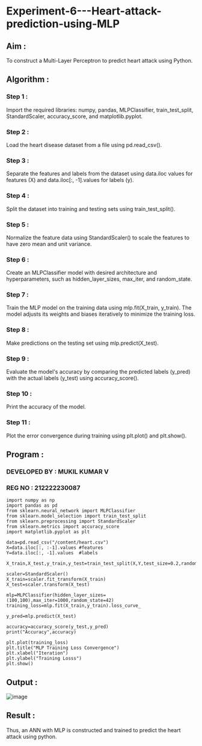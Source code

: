 # Experiment-6---Heart-attack-prediction-using-MLP

## Aim :

To construct a  Multi-Layer Perceptron to predict heart attack using Python.

## Algorithm :

### Step 1 :

Import the required libraries: numpy, pandas, MLPClassifier, train_test_split, StandardScaler, accuracy_score, and matplotlib.pyplot.<br>

### Step 2 :

Load the heart disease dataset from a file using pd.read_csv().<br>

### Step 3 :

Separate the features and labels from the dataset using data.iloc values for features (X) and data.iloc[:, -1].values for labels (y).<br>

### Step 4 :

Split the dataset into training and testing sets using train_test_split().<br>

### Step 5 :

Normalize the feature data using StandardScaler() to scale the features to have zero mean and unit variance.<br>

### Step 6 :

Create an MLPClassifier model with desired architecture and hyperparameters, such as hidden_layer_sizes, max_iter, and random_state.<br>

### Step 7 :

Train the MLP model on the training data using mlp.fit(X_train, y_train). The model adjusts its weights and biases iteratively to minimize the training loss.<br>
### Step 8 :

Make predictions on the testing set using mlp.predict(X_test).<br>

### Step 9 :

Evaluate the model's accuracy by comparing the predicted labels (y_pred) with the actual labels (y_test) using accuracy_score().<br>

### Step 10 :

Print the accuracy of the model.<br>

### Step 11 :

Plot the error convergence during training using plt.plot() and plt.show().<br>

## Program :

### DEVELOPED BY : MUKIL KUMAR V

### REG NO : 212222230087

```
import numpy as np
import pandas as pd 
from sklearn.neural_network import MLPClassifier 
from sklearn.model_selection import train_test_split
from sklearn.preprocessing import StandardScaler 
from sklearn.metrics import accuracy_score
import matplotlib.pyplot as plt

data=pd.read_csv("/content/heart.csv")
X=data.iloc[:, :-1].values #features 
Y=data.iloc[:, -1].values  #labels 

X_train,X_test,y_train,y_test=train_test_split(X,Y,test_size=0.2,random_state=42)

scaler=StandardScaler()
X_train=scaler.fit_transform(X_train)
X_test=scaler.transform(X_test)

mlp=MLPClassifier(hidden_layer_sizes=(100,100),max_iter=1000,random_state=42)
training_loss=mlp.fit(X_train,y_train).loss_curve_

y_pred=mlp.predict(X_test)

accuracy=accuracy_score(y_test,y_pred)
print("Accuracy",accuracy)

plt.plot(training_loss)
plt.title("MLP Training Loss Convergence")
plt.xlabel("Iteration")
plt.ylabel("Training Losss")
plt.show()

```

## Output :

![image](https://github.com/Abrinnisha6/Experiment-6---Heart-attack-prediction-using-MLP/assets/118889454/466aa4b5-95d8-4dc0-a617-de6672018bed)


## Result :

Thus, an ANN with MLP is constructed and trained to predict the heart attack using python.
     
